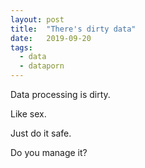 ```yaml
---
layout: post
title:  "There's dirty data"
date:   2019-09-20
tags:
  - data
  - dataporn
---
```


Data processing is dirty.

Like sex.

Just do it safe.

Do you manage it?
